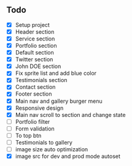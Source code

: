## Todo
- [x] Setup project
- [x] Header section
- [X] Service section
- [x] Portfolio section
- [X] Default section
- [x] Twitter section
- [x] John DOE section
- [X] Fix sprite list and add blue color 
- [x] Testimonials section
- [x] Contact section
- [x] Footer section
- [X] Main nav and gallery burger menu
- [X] Responsive design
- [X] Main nav scroll to section and change state
- [ ] Portfolio filter
- [ ] Form validation
- [ ] To top btn
- [ ] Testimonials to gallery
- [ ] image size auto optimization
- [x] image src for dev and prod mode autoset
